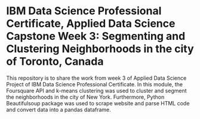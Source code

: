 # IBM Data Science Professional Certificate, Applied Data Science Capstone Week 3: Segmenting and Clustering Neighborhoods in the city of Toronto, Canada

This repository is to share the work from week 3 of Applied Data Science Project of IBM Data Science Professional Certificate. In this module, the Foursquare API and k-means clustering was used to cluster and segment the neighborhoods in the city of New York. Furthermore, Python Beautifulsoup package was used to scrape website and parse HTML code and convert data into a pandas dataframe.
